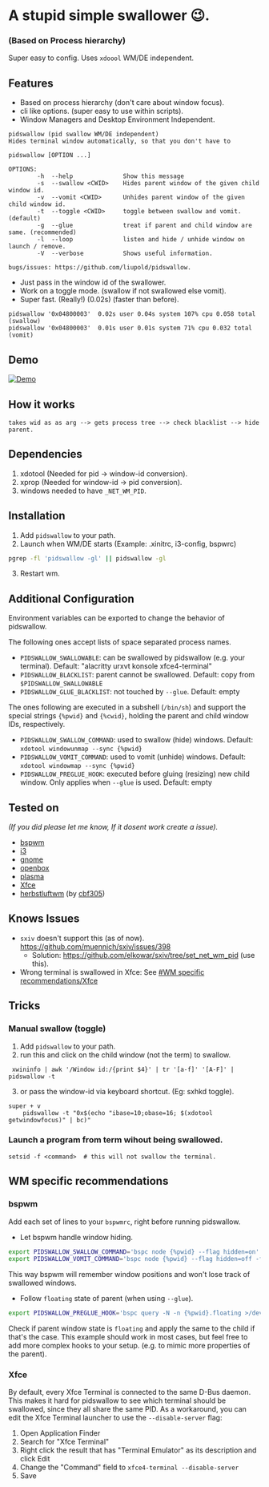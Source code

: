 # A stupid simple swallower 😉.
### (Based on Process hierarchy)

Super easy to config. Uses `xdoool` WM/DE independent.


## Features
* Based on process hierarchy (don't care about window focus).
* cli like options. (super easy to use within scripts).
* Window Managers and Desktop Environment Independent.

```shell
pidswallow (pid swallow WM/DE independent)
Hides terminal window automatically, so that you don't have to

pidswallow [OPTION ...]

OPTIONS:
        -h  --help              Show this message
        -s  --swallow <CWID>    Hides parent window of the given child window id.
        -v  --vomit <CWID>      Unhides parent window of the given child window id.
        -t  --toggle <CWID>     toggle between swallow and vomit. (default)
        -g  --glue              treat if parent and child window are same. (recommended)
        -l  --loop              listen and hide / unhide window on launch / remove.
        -V  --verbose           Shows useful information.

bugs/issues: https://github.com/liupold/pidswallow.
```
* Just pass in the window id of the swallower.
* Work on a toggle mode. (swallow if not swallowed else vomit).
* Super fast. (Really!) (0.02s) (faster than before).

```
pidswallow '0x04800003'  0.02s user 0.04s system 107% cpu 0.058 total (swallow)
pidswallow '0x04800003'  0.01s user 0.01s system 71% cpu 0.032 total (vomit)
```

## Demo

[![Demo](https://yt-embed.herokuapp.com/embed?v=R6A_JHJ7ob8)](https://www.youtube.com/watch?v=R6A_JHJ7ob8 "Demo for pidswallow.")


## How it works

```shell
takes wid as as arg --> gets process tree --> check blacklist --> hide parent.
```
## Dependencies
1) xdotool (Needed for pid -> window-id conversion).
2) xprop (Needed for window-id -> pid conversion).
3) windows needed to have `_NET_WM_PID`.

## Installation
1) Add `pidswallow` to your path.
2) Launch when WM/DE starts (Example: .xinitrc, i3-config, bspwrc)

```bash
pgrep -fl 'pidswallow -gl' || pidswallow -gl
```
3) Restart wm.

## Additional Configuration
Environment variables can be exported to change the behavior of pidswallow.

The following ones accept lists of space separated process names.
* `PIDSWALLOW_SWALLOWABLE`: can be swallowed by pidswallow (e.g. your terminal). Default: "alacritty urxvt konsole xfce4-terminal"
* `PIDSWALLOW_BLACKLIST`: parent cannot be swallowed. Default: copy from `$PIDSWALLOW_SWALLOWABLE`
* `PIDSWALLOW_GLUE_BLACKLIST`: not touched by `--glue`. Default: empty

The ones following are executed in a subshell (`/bin/sh`) and support the special strings `{%pwid}` and `{%cwid}`, holding the parent and child window IDs, respectively.
* `PIDSWALLOW_SWALLOW_COMMAND`: used to swallow (hide) windows. Default: `xdotool windowunmap --sync {%pwid}`
* `PIDSWALLOW_VOMIT_COMMAND`: used to vomit (unhide) windows. Default: `xdotool windowmap --sync {%pwid}`
* `PIDSWALLOW_PREGLUE_HOOK`: executed before gluing (resizing) new child window. Only applies when `--glue` is used. Default: empty

## Tested on
*(If you did please let me know, If it dosent work create a issue).*

* [bspwm](https://github.com/baskerville/bspwm)
* [i3](https://i3wm.org/)
* [gnome](https://www.gnome.org/gnome-3/)
* [openbox](http://openbox.org/wiki/Main_Page)
* [plasma](https://kde.org/announcements/plasma5.0/)
* [Xfce](https://www.xfce.org/)
* [herbstluftwm](https://herbstluftwm.org/) (by [cbf305](https://github.com/cbf305))

## Knows Issues
* `sxiv` doesn't support this (as of now). https://github.com/muennich/sxiv/issues/398
    - Solution: https://github.com/elkowar/sxiv/tree/set_net_wm_pid (use this).
* Wrong terminal is swallowed in Xfce: See [#WM specific recommendations/Xfce](#xfce)

## Tricks
### Manual swallow (toggle)

1) Add `pidswallow` to your path.
2) run this and click on the child window (not the term) to swallow.
```
 xwininfo | awk '/Window id:/{print $4}' | tr '[a-f]' '[A-F]' | pidswallow -t
```
3) or pass the window-id via keyboard shortcut. (Eg: sxhkd toggle).

```
super + v
    pidswallow -t "0x$(echo "ibase=10;obase=16; $(xdotool getwindowfocus)" | bc)"
```

### Launch a program from term wihout being swallowed.
```
setsid -f <command>  # this will not swallow the terminal.
```

## WM specific recommendations
### bspwm
Add each set of lines to your `bspwmrc`, right before running pidswallow.
* Let bspwm handle window hiding.

```bash
export PIDSWALLOW_SWALLOW_COMMAND='bspc node {%pwid} --flag hidden=on'
export PIDSWALLOW_VOMIT_COMMAND='bspc node {%pwid} --flag hidden=off -f'
```
This way bspwm will remember window positions and won't lose track of swallowed windows.

* Follow `floating` state of parent (when using `--glue`).

```bash
export PIDSWALLOW_PREGLUE_HOOK='bspc query -N -n {%pwid}.floating >/dev/null && bspc node {%cwid} --state floating'
```
Check if parent window state is `floating` and apply the same to the child if that's the case.
This example should work in most cases, but feel free to add more complex hooks to your setup. (e.g. to mimic more properties of the parent).

### Xfce
By default, every Xfce Terminal is connected to the same D-Bus daemon. This makes it hard for pidswallow to see which terminal should be swallowed, since they all share the same PID.
As a workaround, you can edit the Xfce Terminal launcher to use the `--disable-server` flag:
1. Open Application Finder
2. Search for "Xfce Terminal"
3. Right click the result that has "Terminal Emulator" as its description and click Edit
4. Change the "Command" field to `xfce4-terminal --disable-server`
5. Save

